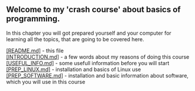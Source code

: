 ## Welcome to my 'crash course' about basics of programming.

In this chapter you will got prepared yourself and your computer for 
learning all the topics, that are going to be covered here.

[[README.md]](https://github.com/nazghulgda/Programming-Crash-Course/blob/main/README.md) - this 
file  
[[INTRODUCTION.md]](https://github.com/nazghulgda/Programming-Crash-Course/blob/main/INTRODUCTION.md) - a few 
words about my reasons of doing this course  
[[USEFUL_INFO.md]](https://github.com/nazghulgda/Programming-Crash-Course/blob/main/USEFUL_INFO.md) - some 
usefull information before you will start  
[[PREP_LINUX.md]](https://github.com/nazghulgda/Programming-Crash-Course/blob/main/PREP_LINUX.md) - installation 
and basics of Linux use  
[[PREP_SOFTWARE.md]](https://github.com/nazghulgda/Programming-Crash-Course/blob/main/PREP_SOFTWARE.md) - 
installation and basic information about software, which you will use in this course
